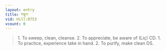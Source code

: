 ```yaml
---
layout: entry
title: བསྟར་
vid: Hill:0753
vcount: 0
---
```

> 1\. To sweep, clean, cleanse\. 2\. To appreciate, be aware of (Liç) CD\. 1\. To practice, experience take in hand\. 2\. To purify, make clean DS\.


